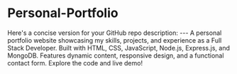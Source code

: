 # Personal-Portfolio
Here's a concise version for your GitHub repo description:  ---  A personal portfolio website showcasing my skills, projects, and experience as a Full Stack Developer. Built with HTML, CSS, JavaScript, Node.js, Express.js, and MongoDB. Features dynamic content, responsive design, and a functional contact form. Explore the code and live demo!
